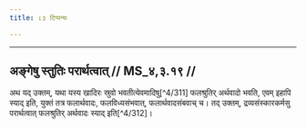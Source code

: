 ```yaml
---
title: ८३ टिप्पन्यः

---
```


[^4/310]: E2: 5,73; E6: 2,44

____________________________________________


## अङ्गेषु स्तुतिः परार्थत्वात् // MS_४,३.१९ //

अथ यद् उक्तम्, यथा यस्य खादिरः स्रुवो भवतीत्येवमादिषु[^4/311] फलश्रुतिर् अर्थवादो भवति, एवम् इहापि स्याद् इति, युक्तं तत्र फलार्थवादः, फलविध्यसंभवात्, फलार्थवादसंबवाच् च। तद् उक्तम्, द्रव्यसंस्कारकर्मसु परार्थत्वात् फलश्रुतिर् अर्थवादः स्याद् इति[^4/312]।
